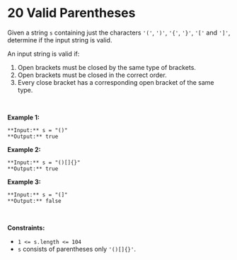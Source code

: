 # 20 Valid Parentheses

Given a string `s` containing just the characters `'('`, `')'`, `'{'`, `'}'`, `'['` and `']'`, determine if the input string is valid.


An input string is valid if:


1. Open brackets must be closed by the same type of brackets.
2. Open brackets must be closed in the correct order.
3. Every close bracket has a corresponding open bracket of the same type.


 


**Example 1:**



```
**Input:** s = "()"
**Output:** true

```

**Example 2:**



```
**Input:** s = "()[]{}"
**Output:** true

```

**Example 3:**



```
**Input:** s = "(]"
**Output:** false

```

 


**Constraints:**


* `1 <= s.length <= 104`
* `s` consists of parentheses only `'()[]{}'`.


